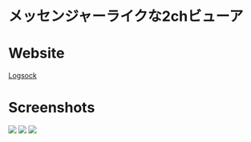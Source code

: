 メッセンジャーライクな2chビューア
==

# Website
[Logsock](https://logsock.herokuapp.com)

# Screenshots
![](https://user-images.githubusercontent.com/23380926/31803789-a9e4c91e-b590-11e7-83ad-924a1fde5504.png)
![](https://user-images.githubusercontent.com/23380926/31803792-aac3cbd2-b590-11e7-80ba-8b781f77939d.png)
![](https://user-images.githubusercontent.com/23380926/31803794-abe7833c-b590-11e7-9be7-965d7ceb9875.png)
